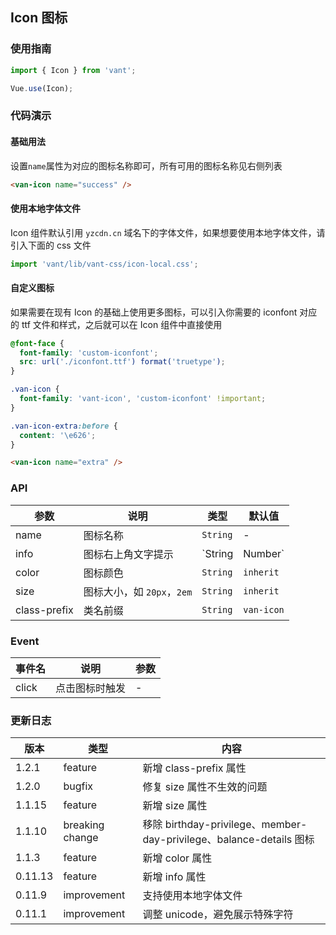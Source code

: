 ## Icon 图标

### 使用指南
``` javascript
import { Icon } from 'vant';

Vue.use(Icon);
```

### 代码演示

#### 基础用法

设置`name`属性为对应的图标名称即可，所有可用的图标名称见右侧列表

```html
<van-icon name="success" />
```

#### 使用本地字体文件

Icon 组件默认引用 `yzcdn.cn` 域名下的字体文件，如果想要使用本地字体文件，请引入下面的 css 文件

```js
import 'vant/lib/vant-css/icon-local.css';
```

#### 自定义图标

如果需要在现有 Icon 的基础上使用更多图标，可以引入你需要的 iconfont 对应的 ttf 文件和样式，之后就可以在 Icon 组件中直接使用

```css
@font-face {
  font-family: 'custom-iconfont';
  src: url('./iconfont.ttf') format('truetype');
}

.van-icon {
  font-family: 'vant-icon', 'custom-iconfont' !important;
}

.van-icon-extra:before {
  content: '\e626';
}
```

```html
<van-icon name="extra" />
```

### API

| 参数 | 说明 | 类型 | 默认值 |
|-----------|-----------|-----------|-------------|
| name | 图标名称 | `String` | - |
| info | 图标右上角文字提示 | `String | Number` | - |
| color | 图标颜色 | `String` | `inherit` |
| size | 图标大小，如 `20px`，`2em` | `String` | `inherit` |
| class-prefix | 类名前缀 | `String` | `van-icon` |

### Event

| 事件名 | 说明 | 参数 |
|-----------|-----------|-----------|
| click | 点击图标时触发 | - |

### 更新日志

| 版本 | 类型 | 内容 |
|-----------|-----------|-----------|
| 1.2.1 | feature | 新增 class-prefix 属性
| 1.2.0 | bugfix | 修复 size 属性不生效的问题
| 1.1.15 | feature | 新增 size 属性
| 1.1.10 | breaking change | 移除 birthday-privilege、member-day-privilege、balance-details 图标
| 1.1.3 | feature | 新增 color 属性
| 0.11.13 | feature | 新增 info 属性
| 0.11.9 | improvement | 支持使用本地字体文件
| 0.11.1 | improvement | 调整 unicode，避免展示特殊字符
